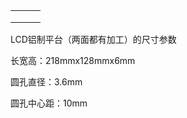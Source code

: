 |      |      |      |
| ---- | ---- | ---- |
|      |      |      |
|      |      |      |
|      |      |      |

LCD铝制平台（两面都有加工）的尺寸参数

长宽高：218mmx128mmx6mm

圆孔直径：3.6mm

圆孔中心距：10mm
